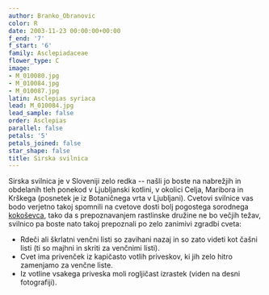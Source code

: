 ```yaml
---
author: Branko_Obranovic
color: R
date: 2003-11-23 00:00:00+00:00
f_end: '7'
f_start: '6'
family: Asclepiadaceae
flower_type: C
image:
- M_010080.jpg
- M_010084.jpg
- M_010087.jpg
latin: Asclepias syriaca
lead: M_010084.jpg
lead_sample: false
order: Asclepias
parallel: false
petals: '5'
petals_joined: false
star_shape: false
title: Sirska svilnica
---
```

Sirska svilnica je v Sloveniji zelo redka -- našli jo boste na nabrežjih in obdelanih tleh ponekod v Ljubljanski kotlini, v okolici Celja, Maribora in Krškega (posnetek je iz Botaničnega vrta v Ljubljani). Cvetovi svilnice vas bodo verjetno takoj spomnili na cvetove dosti bolj pogostega sorodnega [kokoševca](../../vincetoxicumhirundinaria/navadni-kokoševec/), tako da s prepoznavanjem rastlinske družine ne bo večjih težav, svilnico pa boste nato takoj prepoznali po zelo zanimivi zgradbi cveta:

-   Rdeči ali škrlatni venčni listi so zavihani nazaj in so zato videti kot čašni listi (ti so majhni in skriti za venčnimi listi).
-   Cvet ima privenček iz kapičasto votlih priveskov, ki jih zelo hitro zamenjamo za venčne liste.
-   Iz votline vsakega priveska moli rogljičast izrastek (viden na desni fotografiji).
